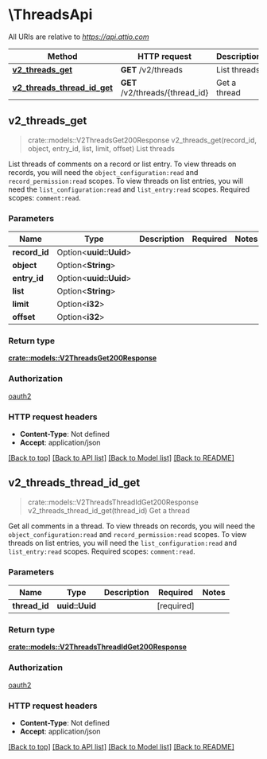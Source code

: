 # \ThreadsApi

All URIs are relative to *https://api.attio.com*

Method | HTTP request | Description
------------- | ------------- | -------------
[**v2_threads_get**](ThreadsApi.md#v2_threads_get) | **GET** /v2/threads | List threads
[**v2_threads_thread_id_get**](ThreadsApi.md#v2_threads_thread_id_get) | **GET** /v2/threads/{thread_id} | Get a thread



## v2_threads_get

> crate::models::V2ThreadsGet200Response v2_threads_get(record_id, object, entry_id, list, limit, offset)
List threads

List threads of comments on a record or list entry.  To view threads on records, you will need the `object_configuration:read` and `record_permission:read` scopes.  To view threads on list entries, you will need the `list_configuration:read` and `list_entry:read` scopes.  Required scopes: `comment:read`.

### Parameters


Name | Type | Description  | Required | Notes
------------- | ------------- | ------------- | ------------- | -------------
**record_id** | Option<**uuid::Uuid**> |  |  |
**object** | Option<**String**> |  |  |
**entry_id** | Option<**uuid::Uuid**> |  |  |
**list** | Option<**String**> |  |  |
**limit** | Option<**i32**> |  |  |
**offset** | Option<**i32**> |  |  |

### Return type

[**crate::models::V2ThreadsGet200Response**](_v2_threads_get_200_response.md)

### Authorization

[oauth2](../README.md#oauth2)

### HTTP request headers

- **Content-Type**: Not defined
- **Accept**: application/json

[[Back to top]](#) [[Back to API list]](../README.md#documentation-for-api-endpoints) [[Back to Model list]](../README.md#documentation-for-models) [[Back to README]](../README.md)


## v2_threads_thread_id_get

> crate::models::V2ThreadsThreadIdGet200Response v2_threads_thread_id_get(thread_id)
Get a thread

Get all comments in a thread.  To view threads on records, you will need the `object_configuration:read` and `record_permission:read` scopes.  To view threads on list entries, you will need the `list_configuration:read` and `list_entry:read` scopes.  Required scopes: `comment:read`.

### Parameters


Name | Type | Description  | Required | Notes
------------- | ------------- | ------------- | ------------- | -------------
**thread_id** | **uuid::Uuid** |  | [required] |

### Return type

[**crate::models::V2ThreadsThreadIdGet200Response**](_v2_threads__thread_id__get_200_response.md)

### Authorization

[oauth2](../README.md#oauth2)

### HTTP request headers

- **Content-Type**: Not defined
- **Accept**: application/json

[[Back to top]](#) [[Back to API list]](../README.md#documentation-for-api-endpoints) [[Back to Model list]](../README.md#documentation-for-models) [[Back to README]](../README.md)


